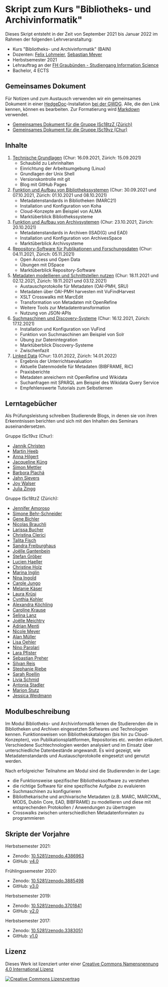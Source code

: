 # Skript zum Kurs "Bibliotheks- und Archivinformatik"

Dieses Skript entsteht in der Zeit von September 2021 bis Januar 2022 im Rahmen der folgenden Lehrveranstaltung:

- Kurs "Bibliotheks- und Archivinformatik" (BAIN)
- Dozenten: [Felix Lohmeier](http://felixlohmeier.de), [Sebastian Meyer](https://twitter.com/_meyse_/)
- Herbstsemester 2021
- Lehrauftrag an der [FH Graubünden - Studiengang Information Science](https://www.fhgr.ch/studium/bachelorangebot/wirtschaft-und-dienstleistung/information-science/)
- Bachelor, 4 ECTS

## Gemeinsames Dokument

Für Notizen und zum Austausch verwenden wir ein gemeinsames Dokument in einer [HedgeDoc](https://github.com/hedgedoc/hedgedoc)-Installation [bei der GWDG](https://pad.gwdg.de/). Alle, die den Link kennen, können es bearbeiten. Zur Formatierung wird [Markdown](https://www.markdownguide.org/basic-syntax/) verwendet.

* [Gemeinsames Dokument für die Gruppe ISc18tzZ (Zürich)](https://pad.gwdg.de/TI2mEmrgSbuQOP7nJsfoXg?both)
* [Gemeinsames Dokument für die Gruppe ISc19vz (Chur)](https://pad.gwdg.de/70W-kLf9T0iW-rGHvTq7tg?both)

## Inhalte

1. [Technische Grundlagen](01_technische-grundlagen.md) (Chur: 16.09.2021, Zürich: 15.09.2021)
   - Schaubild zu Lehrinhalten
   - Einrichtung der Arbeitsumgebung (Linux)
   - Grundlagen der Unix Shell
   - Versionskontrolle mit git
   - Blog mit GitHub Pages
2. [Funktion und Aufbau von Bibliothekssystemen](02_funktion-und-aufbau-von-bibliothekssystemen.md) (Chur: 30.09.2021 und 07.10.2021, Zürich: 01.10.2021 und 08.10.2021)
   - Metadatenstandards in Bibliotheken (MARC21)
   - Installation und Konfiguration von Koha
   - Cloud-Konzepte am Beispiel von ALMA
   - Marktüberblick Bibliothekssysteme
3. [Funktion und Aufbau von Archivsystemen](03_funktion-und-aufbau-von-archivsystemen.md) (Chur: 23.10.2021, Zürich: 20.10.2021)
   - Metadatenstandards in Archiven (ISAD(G) und EAD)
   - Installation und Konfiguration von ArchivesSpace
   - Marktüberblick Archivsysteme
4. [Repository-Software für Publikationen und Forschungsdaten](04_repository-software-fuer-publikationen-und-forschungsdaten.md) (Chur: 04.11.2021, Zürich: 05.11.2021)
   - Open Access und Open Data
   - Übungen mit DSpace
   - Marktüberblick Repository-Software
5. [Metadaten modellieren und Schnittstellen nutzen](05_metadaten-modellieren-und-schnittstellen-nutzen.md) (Chur: 18.11.2021 und 02.12.2021, Zürich: 19.11.2021 und 03.12.2021)
   - Austauschprotokolle für Metadaten (OAI-PMH, SRU)
   - Metadaten über OAI-PMH harvesten mit VuFindHarvest
   - XSLT Crosswalks mit MarcEdit
   - Transformation von Metadaten mit OpenRefine
   - Weitere Tools zur Metadatentransformation
   - Nutzung von JSON-APIs
6. [Suchmaschinen und Discovery-Systeme](06_suchmaschinen-und-discovery-systeme.md) (Chur: 16.12.2021, Zürich: 17.12.2021)
   - Installation und Konfiguration von VuFind
   - Funktion von Suchmaschinen am Beispiel von Solr
   - Übung zur Datenintegration
   - Marktüberblick Discovery-Systeme
   - Zwischenfazit
7. [Linked Data](07_linked-data.md) (Chur: 13.01.2022, Zürich: 14.01.2022)
   - Ergebnis der Unterrichtsevaluation
   - Aktuelle Datenmodelle für Metadaten (BIBFRAME, RiC)
   - Praxisberichte
   - Metadaten anreichern mit OpenRefine und Wikidata
   - Suchanfragen mit SPARQL am Beispiel des Wikidata Query Service
   - Empfehlenswerte Tutorials zum Selbstlernen

## Lerntagebücher

Als Prüfungsleistung schreiben Studierende Blogs, in denen sie von ihren Erkenntnissen berichten und sich mit den Inhalten des Seminars auseinandersetzen.

Gruppe ISc19vz (Chur):

* [Jannik Christen](https://tonytestimony.github.io/Lerntagebuch-BAIN/)
* [Martin Heeb](https://marhee48.github.io/Lerntagebuch-BAIN/)
* [Anna Hilgert](https://hilgeann.github.io/Lerntagebuch_BAIN/)
* [Jacqueline Küng](https://schaglin.github.io/Mein-Lerntagebuch/)
* [Simon Mettler](https://simon-mettler.github.io/lernblog-bain/)
* [Barbora Plachá](https://barboraplacha.github.io/Lerntagebuch/)
* [Jahn Sievers](https://jahnsievers.github.io/Lerntagebuch-BAIN/)
* [Joy Walser](https://joyrw.github.io/Lerntagebuch/)
* [Julia Zingg](https://jzingg.github.io/LerntagebuchBAIN_HS21/)

Gruppe ISc18tzZ (Zürich):

* [Jennifer Amoroso](https://saphirba.github.io/BAIN-Lerntagebuch/)
* [Simone Behr-Schneider](https://simonebehr.github.io/LerntagebuchBAIN/)
* [Gene Bichler](https://el-mongo-bongo.github.io/bain_lerntagebuch/)
* [Nicolas Brauchli](https://elslothboi.github.io/Lerntagebuch/)
* [Larissa Bucher](https://larri12.github.io/BAIN/)
* [Christina Clerici](https://momovasco.github.io/Lerntagebuch/)
* [Talita Fisch](https://ttly1.github.io/bain_gamora/)
* [Sandra Freiburghaus](https://fribsle.github.io/lerntagebuch/)
* [Joëlle Gantenbein](https://jogant.github.io/BAIN-Lerntagebuch/)
* [Stefan Gröber](https://groebestefan.github.io/LerntagebuchBAIN21/)
* [Lucien Haeller](http://lucienhaeller.com/lerntagebuch/)
* [Christine Holz](https://christineholz.github.io/bain_lerntagebuch/)
* [Marina Inglin](https://m-rina.github.io/lerntagebuch/)
* [Nina Ingold](https://uliqwe.github.io/BAINTagebuch/)
* [Carole Jungo](https://jungleca.github.io/Lerntagebuch_BAIN/)
* [Melanie Käser](https://melakae.github.io/bain_lerntagebuch/)
* [Laura Krüsi](https://sasquatchfromalaska.github.io/sasquatch_adventures/)
* [Cynthia Kohler](https://cynkoh.github.io/BAIN21_ck/)
* [Alexandra Köchling](https://alexandrakoechling.github.io/BAIN/)
* [Caroline Krause](https://ckfhgr.github.io/bain-lerntagebuch/)
* [Selina Lanz](https://slunz.github.io/Lerntagebuch-BAIN/)
* [Joëlle Meichtry](https://schoscho77.github.io/BAIN_Sloth-O-Nator/)
* [Adrian Menti](https://menti696.github.io/BAIN_Lerntagebuch_Adrian-Menti/)
* [Nicole Meyer](https://kekskaempferin.github.io/Lerntagebuch/)
* [Alan Müller](https://alanmueller.github.io/lerntagebuch/)
* [Lisa Oehler](https://lisaoehler.github.io/BAIN-Log/)
* [Nino Parolari](https://nony-git.github.io/my_lerntagebuch/)
* [Lara Pfister](https://larapfister.github.io/bain-lerntagebuch/)
* [Sebastian Preher](https://needforsleepundersheet2.github.io/BAIN_Lerntagebuch_3.0/)
* [Silvan Reis](https://riesling-silvan.github.io/Lerntagebuch/)
* [Stephanie Riebe](https://striebe.github.io/BAIN_Lerntagebuch/)
* [Sarah Roellin](https://sarahr177.github.io/BAIN-Lerntagebuch/)
* [Livia Schmid](https://livelchen.github.io/LerntagebuchLiviaSchmid/)
* [Antonia Stadler](https://tonydamager.github.io/BAIN/)
* [Marion Stutz](https://stutzmarion.github.io/Lerntagebuch_BAIN/)
* [Jessica Weidmann](https://luaynara.github.io/Lerntagebuch-BAIN/)

## Modulbeschreibung

Im Modul Bibliotheks- und Archivinformatik lernen die Studierenden die in Bibliotheken und Archiven eingesetzten Softwares und Technologien kennen. Funktionsweisen von Bibliothekskatalogen (bis hin zu Cloud-Konzepten), von Publikationsplattformen, Repositories etc. werden erläutert. Verschiedene Suchtechnologien werden analysiert und im Einsatz über unterschiedliche Datenbestände angewandt. Es wird gezeigt, wie Metadatenstandards und Austauschprotokolle eingesetzt und genutzt werden.

Nach erfolgreicher Teilnahme am Modul sind die Studierenden in der Lage:

* die Funktionsweise spezifischer Bibliothekssoftware zu verstehen
* die richtige Software für eine spezifische Aufgabe zu evaluieren
* Suchmaschinen zu konfigurieren
* Bibliothekarische und archivarische Metadaten (z.B. MARC, MARCXML, MODS, Dublin Core, EAD, BIBFRAME) zu modellieren und diese mit entsprechenden Protokollen / Anwendungen zu übertragen
* Crosswalks zwischen unterschiedlichen Metadatenformaten zu programmieren

## Skripte der Vorjahre

Herbstsemester 2021:

* Zenodo: [10.5281/zenodo.4386963](https://doi.org/10.5281/zenodo.4386963)
* GitHub: [v4.0](https://github.com/felixlohmeier/bibliotheks-und-archivinformatik/releases/tag/v4.0)

Frühlingssemester 2020:

* Zenodo: [10.5281/zenodo.3885498](https://doi.org/10.5281/zenodo.3885498)
* GitHub: [v3.0](https://github.com/felixlohmeier/bibliotheks-und-archivinformatik/releases/tag/v3.0)

Herbstsemester 2019:

* Zenodo: [10.5281/zenodo.3701841](https://doi.org/10.5281/zenodo.3701841)
* GitHub: [v2.0](https://github.com/felixlohmeier/bibliotheks-und-archivinformatik/releases/tag/v2.0)

Herbstsemester 2017:

* Zenodo: [10.5281/zenodo.3383051](https://doi.org/10.5281/zenodo.3383051)
* GitHub: [v1.0](https://github.com/felixlohmeier/bibliotheks-und-archivinformatik/releases/tag/v1.0)

## Lizenz

Dieses Werk ist lizenziert unter einer [Creative Commons Namensnennung 4.0 International Lizenz](http://creativecommons.org/licenses/by/4.0/)

[![Creative Commons Lizenzvertrag](images/cc-by-88x31.png)](http://creativecommons.org/licenses/by/4.0/)
